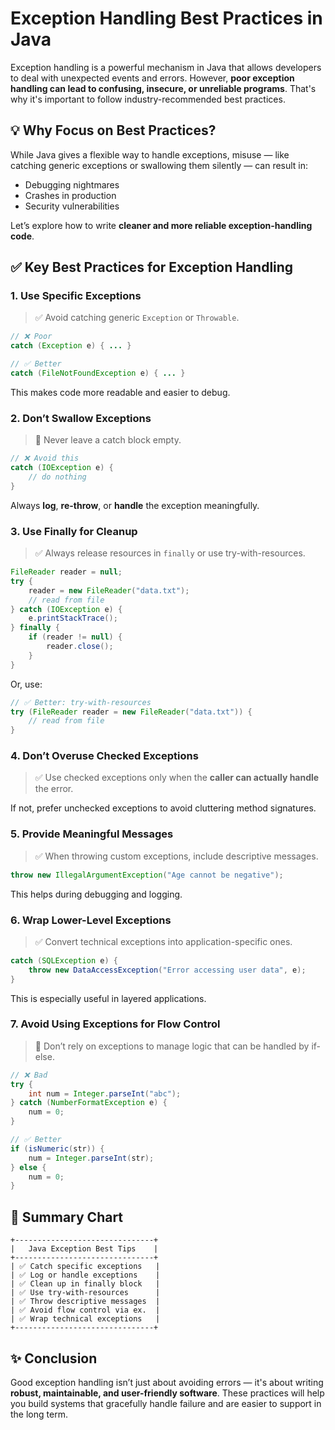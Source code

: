 # Exception Handling Best Practices in Java

Exception handling is a powerful mechanism in Java that allows developers to deal with unexpected events and errors. However, **poor exception handling can lead to confusing, insecure, or unreliable programs**. That's why it's important to follow industry-recommended best practices.


## 💡 Why Focus on Best Practices?

While Java gives a flexible way to handle exceptions, misuse — like catching generic exceptions or swallowing them silently — can result in:
- Debugging nightmares
- Crashes in production
- Security vulnerabilities

Let’s explore how to write **cleaner and more reliable exception-handling code**.


## ✅ Key Best Practices for Exception Handling

### 1. Use Specific Exceptions

> ✅ Avoid catching generic `Exception` or `Throwable`.

```java
// ❌ Poor
catch (Exception e) { ... }

// ✅ Better
catch (FileNotFoundException e) { ... }
```

This makes code more readable and easier to debug.


### 2. Don’t Swallow Exceptions

> 🚫 Never leave a catch block empty.

```java
// ❌ Avoid this
catch (IOException e) {
    // do nothing
}
```

Always **log**, **re-throw**, or **handle** the exception meaningfully.


### 3. Use Finally for Cleanup

> ✅ Always release resources in `finally` or use try-with-resources.

```java
FileReader reader = null;
try {
    reader = new FileReader("data.txt");
    // read from file
} catch (IOException e) {
    e.printStackTrace();
} finally {
    if (reader != null) {
        reader.close();
    }
}
```

Or, use:

```java
// ✅ Better: try-with-resources
try (FileReader reader = new FileReader("data.txt")) {
    // read from file
}
```


### 4. Don’t Overuse Checked Exceptions

> ✅ Use checked exceptions only when the **caller can actually handle** the error.

If not, prefer unchecked exceptions to avoid cluttering method signatures.


### 5. Provide Meaningful Messages

> ✅ When throwing custom exceptions, include descriptive messages.

```java
throw new IllegalArgumentException("Age cannot be negative");
```

This helps during debugging and logging.


### 6. Wrap Lower-Level Exceptions

> ✅ Convert technical exceptions into application-specific ones.

```java
catch (SQLException e) {
    throw new DataAccessException("Error accessing user data", e);
}
```

This is especially useful in layered applications.


### 7. Avoid Using Exceptions for Flow Control

> 🚫 Don’t rely on exceptions to manage logic that can be handled by if-else.

```java
// ❌ Bad
try {
    int num = Integer.parseInt("abc");
} catch (NumberFormatException e) {
    num = 0;
}
```

```java
// ✅ Better
if (isNumeric(str)) {
    num = Integer.parseInt(str);
} else {
    num = 0;
}
```


## 🔁 Summary Chart

```
+-------------------------------+
|   Java Exception Best Tips    |
+-------------------------------+
| ✅ Catch specific exceptions   |
| ✅ Log or handle exceptions    |
| ✅ Clean up in finally block   |
| ✅ Use try-with-resources      |
| ✅ Throw descriptive messages  |
| ✅ Avoid flow control via ex.  |
| ✅ Wrap technical exceptions   |
+-------------------------------+
```



## ✨ Conclusion

Good exception handling isn’t just about avoiding errors — it's about writing **robust, maintainable, and user-friendly software**. These practices will help you build systems that gracefully handle failure and are easier to support in the long term.

